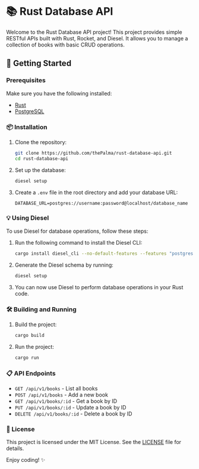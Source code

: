 # 📚 Rust Database API

Welcome to the Rust Database API project! This project provides simple RESTful APIs built with Rust, Rocket, and Diesel. It allows you to manage a collection of books with basic CRUD operations.

## 🚀 Getting Started

### Prerequisites

Make sure you have the following installed:

- [Rust](https://www.rust-lang.org/tools/install)
- [PostgreSQL](https://www.postgresql.org/download/)

### 📦 Installation

1. Clone the repository:

   ```sh
   git clone https://github.com/thePalma/rust-database-api.git
   cd rust-database-api
   ```

2. Set up the database:

   ```sh
   diesel setup
   ```

3. Create a `.env` file in the root directory and add your database URL:
   ```env
   DATABASE_URL=postgres://username:password@localhost/database_name
   ```

### 💡 Using Diesel

To use Diesel for database operations, follow these steps:

1. Run the following command to install the Diesel CLI:

   ```sh
   cargo install diesel_cli --no-default-features --features "postgres"
   ```

2. Generate the Diesel schema by running:

   ```sh
   diesel setup
   ```

3. You can now use Diesel to perform database operations in your Rust code.

### 🛠️ Building and Running

1. Build the project:

   ```sh
   cargo build
   ```

2. Run the project:
   ```sh
   cargo run
   ```

### 📋 API Endpoints

- `GET /api/v1/books` - List all books
- `POST /api/v1/books` - Add a new book
- `GET /api/v1/books/:id` - Get a book by ID
- `PUT /api/v1/books/:id` - Update a book by ID
- `DELETE /api/v1/books/:id` - Delete a book by ID

### 📄 License

This project is licensed under the MIT License. See the [LICENSE](LICENSE) file for details.

Enjoy coding! ✨
